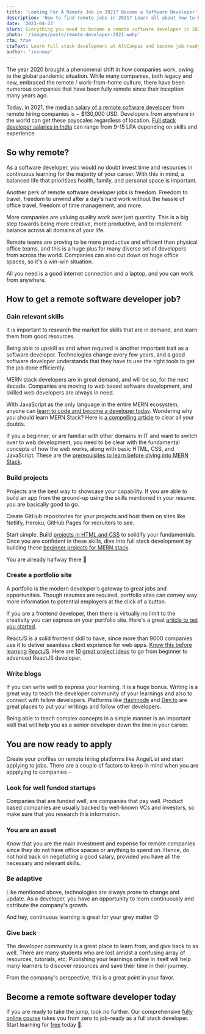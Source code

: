 ```yaml
---
title: 'Looking For A Remote Job in 2021? Become a Software Developer'
description: 'How to find remote jobs in 2021? Learn all about how to become a remote software developer and work with freedom.'
date: '2023-04-23'
blurb: Everything you need to become a remote software developer in 2021.
photo: '/images/posts/remote-developer-2021.webp'
cta: true
ctaText: Learn full stack development at AltCampus and become job ready 🚀
author: 'ivinoop'
---
```


The year 2020 brought a phenomenal shift in how companies work, owing to the global pandemic situation. While many companies, both legacy and new, embraced the remote / work-from-home culture, there have been numerous companies that have been fully remote since their inception many years ago.

Today, in 2021, the [median salary of a remote software developer](https://remoteok.io/remote-work-statistics) from remote hiring companies is ~ $130,000 USD. Developers from anywhere in the world can get these payscales regardless of location. [Full stack developer salaries in India](https://altcampus.com/posts/full-stack-developer-career-salary) can range from 9-15 LPA depending on skills and experience.

## So why remote?

As a software developer, you would no doubt invest time and resources in continuous learning for the majority of your career. With this in mind, a balanced life that prioritizes health, family, and personal space is important.

Another perk of remote software developer jobs is freedom. Freedom to travel, freedom to unwind after a day's hard work without the hassle of office travel, freedom of time management, and more.

More companies are valuing quality work over just quantity. This is a big step towards being more creative, more productive, and to implement balance across all domains of your life.

Remote teams are proving to be more productive and efficient than physical office teams, and this is a huge plus for many diverse set of developers from across the world. Companies can also cut down on huge office spaces, so it's a win-win situation.

All you need is a good internet connection and a laptop, and you can work from anywhere.

## How to get a remote software developer job?

### Gain relevant skills

It is important to research the market for skills that are in demand, and learn them from good resources.

Being able to upskill as and when required is another important trait as a software developer. Technologies change every few years, and a good software developer understands that they have to use the right tools to get the job done efficiently.

MERN stack developers are in great demand, and will be so, for the next decade. Companies are moving to web based software development, and skilled web developers are always in need.

With JavaScript as the only language in the entire MERN ecosystem, anyone can [learn to code and become a developer today](https://altcampus.com/). Wondering why you should learn MERN Stack? Here is [a compelling article](https://altcampus.com/posts/why-should-you-learn-MERN-stack) to clear all your doubts.

If you a beginner, or are familiar with other domains in IT and want to switch over to web development, you need to be clear with the fundamental concepts of how the web works, along with basic HTML, CSS, and JavaScript. These are the [prerequisites to learn before diving into MERN Stack](https://altcampus.com/posts/prerequisites-for-learning-MERN-stack).

### Build projects

Projects are the best way to showcase your capability. If you are able to build an app from the ground-up using the skills mentioned in your resume, you are basically good to go.

Create GitHub repositories for your projects and host them on sites like Netlify, Heroku, GitHub Pages for recruiters to see.

Start simple. Build [projects in HTML and CSS](https://altcampus.com/posts/list-of-simple-projects-to-build-to-learn-and-be-good-at-html-and-css) to solidify your fundamentals. Once you are confident in these skills, dive into full stack development by building these [beginner projects for MERN stack](https://altcampus.com/posts/10-full-stack-beginner-project-ideas-for-learning-MERN-stack).

You are already halfway there 🎯

### Create a portfolio site

A portfolio is the modern developer's gateway to great jobs and opportunities. Though resumes are required, portfolio sites can convey way more information to potential employers at the click of a button.

If you are a frontend developer, then there is virtually no limit to the creativity you can express on your portfolio site. Here's a great [article to get you started](https://altcampus.com/posts/how-to-build-a-great-portfolio-as-a-beginner-developer).

ReactJS is a solid frontend skill to have, since more than 9000 companies use it to deliver seamless client exprience for web apps. [Know this before learning ReactJS](https://altcampus.com/posts/prerequisites-for-react-js). Here are [10 great project ideas](https://altcampus.com/posts/10-project-ideas-for-learning-react-js) to go from beginner to advanced ReactJS developer.

### Write blogs

If you can write well to express your learning, it is a huge bonus. Writing is a great way to teach the developer community of your learnings and also to connect with fellow developers. Platforms like [Hashnode](https://hashnode.com/) and [Dev.to](https://dev.to/) are great places to put your writings and follow other developers.

Being able to teach complex concepts in a simple manner is an important skill that will help you as a senior developer down the line in your career.

## You are now ready to apply

Create your profiles on remote hiring platforms like AngelList and start applying to jobs. There are a couple of factors to keep in mind when you are appplying to companies -

### Look for well funded startups

Companies that are funded well, are companies that pay well. Product based companies are usually backed by well-known VCs and investors, so make sure that you research this information.

### You are an asset

Know that you are the main investment and expense for remote companies since they do not have office spaces or anything to spend on. Hence, do not hold back on negotiating a good salary, provided you have all the necessary and relevant skills.

### Be adaptive

Like mentioned above, technologies are always prone to change and update. As a developer, you have an opportunity to learn continuously and cotribute the company's growth.

And hey, continuous learning is great for your grey matter 😉

### Give back

The developer community is a great place to learn from, and give back to as well. There are many students who are lost amidst a confusing array of resources, tutorials, etc. Publishing your learnings online in itself will help many learners to discover resources and save their time in their journey.

From the company's perspective, this is a great point in your favor.

## Become a remote software developer today

If you are ready to take the jump, look no further. Our comprehensive [fully online course](https://altcampus.com/) takes you from zero to job-ready as a full stack developer. Start learning for [free](https://try.altcampus.com/) today 🚀.
